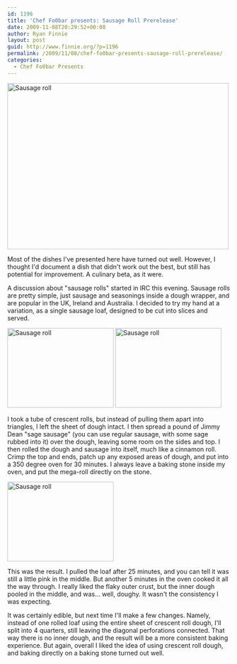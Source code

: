 ```yaml
---
id: 1196
title: 'Chef Fo0bar presents: Sausage Roll Prerelease'
date: 2009-11-08T20:29:52+00:00
author: Ryan Finnie
layout: post
guid: http://www.finnie.org/?p=1196
permalink: /2009/11/08/chef-fo0bar-presents-sausage-roll-prerelease/
categories:
  - Chef Fo0bar Presents
---
```

[<img src="http://farm3.static.flickr.com/2506/4087845507_84d04e74d7.jpg" width="500" height="375" alt="Sausage roll" />](http://www.flickr.com/photos/fo0bar/4087845507/ "Sausage roll by Ryan Finnie, on Flickr")

Most of the dishes I've presented here have turned out well. However, I thought I'd document a dish that didn't work out the best, but still has potential for improvement. A culinary beta, as it were.

A discussion about "sausage rolls" started in IRC this evening. Sausage rolls are pretty simple, just sausage and seasonings inside a dough wrapper, and are popular in the UK, Ireland and Australia. I decided to try my hand at a variation, as a single sausage loaf, designed to be cut into slices and served.

[<img src="http://farm3.static.flickr.com/2476/4087844013_3e65f7e03f_m.jpg" width="240" height="180" alt="Sausage roll" />](http://www.flickr.com/photos/fo0bar/4087844013/ "Sausage roll by Ryan Finnie, on Flickr") [<img src="http://farm3.static.flickr.com/2579/4087844817_12b9bcb0d9_m.jpg" width="240" height="180" alt="Sausage roll" />](http://www.flickr.com/photos/fo0bar/4087844817/ "Sausage roll by Ryan Finnie, on Flickr")

I took a tube of crescent rolls, but instead of pulling them apart into triangles, I left the sheet of dough intact. I then spread a pound of Jimmy Dean "sage sausage" (you can use regular sausage, with some sage rubbed into it) over the dough, leaving some room on the sides and top. I then rolled the dough and sausage into itself, much like a cinnamon roll. Crimp the top and ends, patch up any exposed areas of dough, and put into a 350 degree oven for 30 minutes. I always leave a baking stone inside my oven, and put the mega-roll directly on the stone.

[<img src="http://farm3.static.flickr.com/2488/4087846161_7366bf2636_m.jpg" width="240" height="180" alt="Sausage roll" />](http://www.flickr.com/photos/fo0bar/4087846161/ "Sausage roll by Ryan Finnie, on Flickr")

This was the result. I pulled the loaf after 25 minutes, and you can tell it was still a little pink in the middle. But another 5 minutes in the oven cooked it all the way through. I really liked the flaky outer crust, but the inner dough pooled in the middle, and was... well, doughy. It wasn't the consistency I was expecting.

It was certainly edible, but next time I'll make a few changes. Namely, instead of one rolled loaf using the entire sheet of crescent roll dough, I'll split into 4 quarters, still leaving the diagonal perforations connected. That way there is no inner dough, and the result will be a more consistent baking experience. But again, overall I liked the idea of using crescent roll dough, and baking directly on a baking stone turned out well.